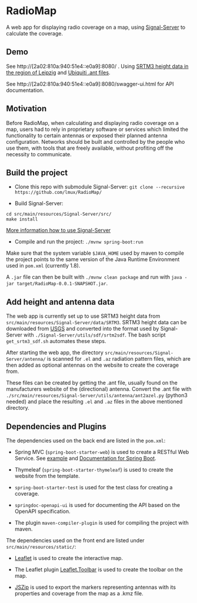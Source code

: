 # RadioMap

A web app for displaying radio coverage on a map, using [Signal-Server](https://github.com/lmux/Signal-Server) to calculate the coverage.


## Demo 

See http://[2a02:810a:940:51e4::e0a9]:8080/ . Using [SRTM3 height data in the region of Leipzig](https://dds.cr.usgs.gov/srtm/version2_1/SRTM3/Eurasia/) and [Ubiquiti .ant files](https://help.ui.com/hc/en-us/articles/204952114-airMAX-Antenna-Data).

See http://[2a02:810a:940:51e4::e0a9]:8080/swagger-ui.html for API documentation.

## Motivation

Before RadioMap, when calculating and displaying radio coverage on a map, users had to rely in proprietary software or services which limited the functionality to certain antennas or exposed their planned antenna configuration. 
Networks should be built and controlled by the people who use them, with tools that are freely available, without profiting off the necessity to communicate.

## Build the project

- Clone this repo with submodule Signal-Server: `git clone --recursive https://github.com/lmux/RadioMap/`

- Build Signal-Server: 
```
cd src/main/resources/Signal-Server/src/
make install
```
[More information how to use Signal-Server](https://github.com/lmux/Signal-Server)
- Compile and run the project: `./mvnw spring-boot:run`

Make sure that the system variable `$JAVA_HOME` used by maven to compile the project points to the same version of the Java Runtime Environment used in `pom.xml` (currently 1.8).

A `.jar` file can then be built with `./mvnw clean package` and run with `java -jar target/RadioMap-0.0.1-SNAPSHOT.jar`.

## Add height and antenna data

The web app is currently set up to use SRTM3 height data from `src/main/resources/Signal-Server/data/SRTM3`.
SRTM3 height data can be downloaded from [USGS](https://dds.cr.usgs.gov/srtm/version2_1/SRTM3/Eurasia/) and converted into the format used by Signal-Server with `./Signal-Server/utils/sdf/srtm2sdf`.
The bash script `get_srtm3_sdf.sh` automates these steps.

After starting the web app, the directory `src/main/resources/Signal-Server/antenna/` is scanned for `.el` and `.az` radiation pattern files, which are then added as optional antennas on the website to create the coverage from.

These files can be created by getting the .ant file, usually found on the manufacturers website of the (directional) antenna. Convert the .ant file with `./src/main/resources/Signal-Server/utils/antenna/ant2azel.py` (python3 needed)
and place the resulting `.el` and `.az` files in the above mentioned directory.

## Dependencies and Plugins

The dependencies used on the back end are listed in the `pom.xml`:

- Spring MVC (`spring-boot-starter-web`) is used to create a RESTful Web Service. See [example](https://spring.io/guides/gs/rest-service/) and [Documentation for Spring Boot](https://spring.io/projects/spring-boot#overview).

- Thymeleaf (`spring-boot-starter-thymeleaf`) is used to create the website from the template.

- `spring-boot-starter-test` is used for the test class for creating a coverage.

- `springdoc-openapi-ui` is used for documenting the API based on the OpenAPI specification.

- The plugin `maven-compiler-plugin` is used for compiling the project with maven.

The dependencies used on the front end are listed under `src/main/resources/static/`:

- [Leaflet](https://github.com/Leaflet/Leaflet) is used to create the interactive map.

- The Leaflet plugin [Leaflet.Toolbar](https://github.com/Leaflet/Leaflet.toolbar) is used to create the toolbar on the map.

- [JSZip](https://github.com/Stuk/jszip/) is used to export the markers representing antennas with its properties and coverage from the map as a .kmz file.
